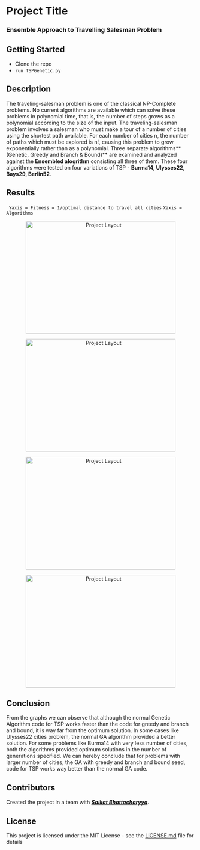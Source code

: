 # Project Title
### Ensemble Approach to Travelling Salesman Problem

## Getting Started
* Clone the repo
* ```run TSPGenetic.py```

## Description
The traveling-salesman problem is one of the classical NP-Complete problems. No current algorithms are available which can solve these problems in polynomial time, that is, the number of steps grows as a polynomial according to the size of the input. The traveling-salesman problem involves a salesman who must make a tour of a number of cities using the shortest path available. For each number of cities n, the number of paths which must be explored is n!, causing this problem to grow exponentially rather than as a polynomial. Three separate algorithms**(Genetic, Greedy and Branch & Bound)** are examined and analyzed against the **Ensembled alogrithm** consisting all three of them. These four algorithms were tested on four variations of TSP - **Burma14, Ulysses22, Bays29, Berlin52**. 

## Results
``` Yaxis = Fitness = 1/optimal distance to travel all cities``` 
```Xaxis = Algorithms```

<p align="center">
  <img src="https://github.com/RishabhSisodia/Ensemble-approach-to-Travelling-Salesmen-Problem/blob/master/Burma14.JPG" alt="Project Layout" width="400px" height="300px"/>
</p>
<p align="center">
  <img src="https://github.com/RishabhSisodia/Ensemble-approach-to-Travelling-Salesmen-Problem/blob/master/Ulysses22.JPG" alt="Project Layout" width="400px" height="300px"/>
</p>
<p align="center">
  <img src="https://github.com/RishabhSisodia/Ensemble-approach-to-Travelling-Salesmen-Problem/blob/master/Bays29.JPG" alt="Project Layout" width="400px" height="300px"/>
</p>
<p align="center">
  <img src="https://github.com/RishabhSisodia/Ensemble-approach-to-Travelling-Salesmen-Problem/blob/master/Berlin52.JPG" alt="Project Layout" width="400px" height="300px"/>
</p>

## Conclusion
From the graphs we can observe that although the normal Genetic Algorithm code for TSP works faster than the code for greedy and branch and bound, it is way far from the optimum solution. In some cases like Ulysses22 cities problem, the normal GA algorithm provided a better solution. For some problems like Burma14 with very less number of cities, both the algorithms provided optimum solutions in the number of generations specified.
We can hereby conclude that for problems with larger number of cities, the GA with greedy and branch and bound seed, code for TSP works way better than the normal GA code.


## Contributors

Created the project in a team with ***[Saikat Bhattacharyya](https://github.com/sai-kat)***.


## License

This project is licensed under the MIT License - see the [LICENSE.md](https://github.com/RishabhSisodia/Ensemble-approach-to-Travelling-Salesmen-Problem/blob/master/LICENSE) file for details
